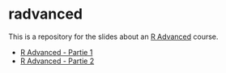# radvanced

<!-- badges: start -->
<!-- badges: end -->

This is a repository for the slides about an [R Advanced](https://m.canouil.fr/radvanced/) course.

* [R Advanced - Partie 1](https://m.canouil.fr/radvanced/#2)
* [R Advanced - Partie 2](https://m.canouil.fr/radvanced/#48)
